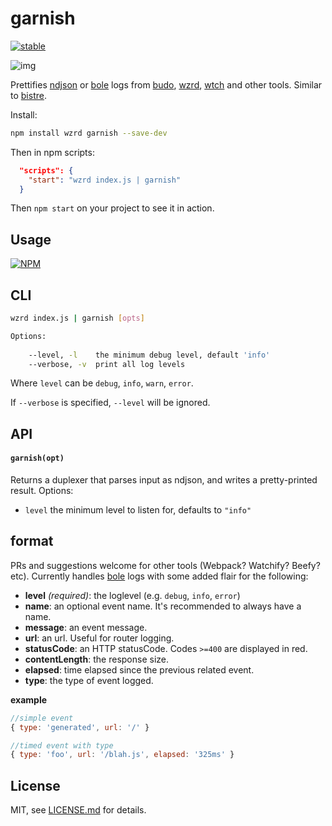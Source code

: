 # garnish

[![stable](http://badges.github.io/stability-badges/dist/stable.svg)](http://github.com/badges/stability-badges)

![img](http://i.imgur.com/8OP1YPB.png)

Prettifies [ndjson](http://ndjson.org/) or [bole](https://github.com/rvagg/bole) logs from [budo](https://github.com/mattdesl/budo), [wzrd](https://github.com/maxogden/wzrd/), [wtch](https://github.com/mattdesl/wtch) and other tools. Similar to [bistre](https://github.com/hughsk/bistre).

Install: 

```sh
npm install wzrd garnish --save-dev
```

Then in npm scripts:

```json
  "scripts": {
    "start": "wzrd index.js | garnish"
  }
```

Then `npm start` on your project to see it in action. 

## Usage

[![NPM](https://nodei.co/npm/garnish.png)](https://www.npmjs.com/package/garnish)

## CLI

```sh
wzrd index.js | garnish [opts]

Options:
    
    --level, -l    the minimum debug level, default 'info'
    --verbose, -v  print all log levels
```

Where `level` can be `debug`, `info`, `warn`, `error`.

If `--verbose` is specified, `--level` will be ignored.

## API

#### `garnish(opt)`

Returns a duplexer that parses input as ndjson, and writes a pretty-printed result. Options:

- `level` the minimum level to listen for, defaults to `"info"`

## format
PRs and suggestions welcome for other tools (Webpack? Watchify? Beefy? etc).
Currently handles [bole](https://github.com/rvagg/bole) logs with some added
flair for the following:
- __level__ _(required)_: the loglevel (e.g. `debug`, `info`, `error`)
- __name__: an optional event name. It's recommended to always have a name.
- __message__: an event message.
- __url__: an url. Useful for router logging.
- __statusCode__: an HTTP statusCode. Codes `>=400` are displayed in red.
- __contentLength__: the response size.
- __elapsed__: time elapsed since the previous related event.
- __type__: the type of event logged.

__example__
```js
//simple event
{ type: 'generated', url: '/' }

//timed event with type
{ type: 'foo', url: '/blah.js', elapsed: '325ms' }
```

## License

MIT, see [LICENSE.md](http://github.com/mattdesl/garnish/blob/master/LICENSE.md) for details.
